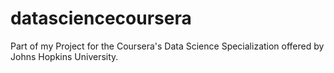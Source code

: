 # datasciencecoursera
Part of my Project for the Coursera's Data Science Specialization offered by Johns Hopkins University.
